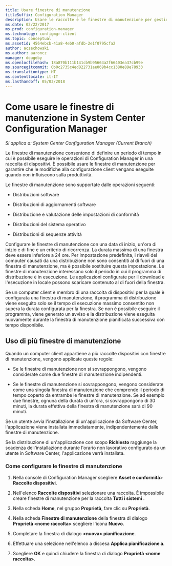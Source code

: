 ```yaml
---
title: Usare finestre di manutenzione
titleSuffix: Configuration Manager
description: Usare le raccolte e le finestre di manutenzione per gestire in modo efficace i client in System Center Configuration Manager.
ms.date: 02/22/2017
ms.prod: configuration-manager
ms.technology: configmgr-client
ms.topic: conceptual
ms.assetid: 4564ebcb-41a8-4eb0-afdb-2e1f0795cfa2
author: aczechowski
ms.author: aaroncz
manager: dougeby
ms.openlocfilehash: 18a870b111b141cb9b95664a2f66403ea37cb99e
ms.sourcegitcommit: 0b0c2735c4ed822731ae069b4cc1380e89e78933
ms.translationtype: HT
ms.contentlocale: it-IT
ms.lasthandoff: 05/03/2018
---
```

# <a name="how-to-use-maintenance-windows-in-system-center-configuration-manager"></a>Come usare le finestre di manutenzione in System Center Configuration Manager

*Si applica a: System Center Configuration Manager (Current Branch)*

Le finestre di manutenzione consentono di definire un periodo di tempo in cui è possibile eseguire le operazioni di Configuration Manager in una raccolta di dispositivi. È possibile usare le finestre di manutenzione per garantire che le modifiche alla configurazione client vengano eseguite quando non influiscono sulla produttività.  

 Le finestre di manutenzione sono supportate dalle operazioni seguenti:  

-   Distribuzioni software  

-   Distribuzioni di aggiornamenti software  

-   Distribuzione e valutazione delle impostazioni di conformità  

-   Distribuzioni del sistema operativo  

-   Distribuzioni di sequenze attività  

 Configurare le finestre di manutenzione con una data di inizio, un'ora di inizio e di fine e un criterio di ricorrenza. La durata massima di una finestra deve essere inferiore a 24 ore. Per impostazione predefinita, i riavvii del computer causati da una distribuzione non sono consentiti al di fuori di una finestra di manutenzione, ma è possibile sostituire questa impostazione. Le finestre di manutenzione interessano solo il periodo in cui il programma di distribuzione è in esecuzione. Le applicazioni configurate per il download e l'esecuzione in locale possono scaricare contenuto al di fuori della finestra.  

 Se un computer client è membro di una raccolta di dispositivi per la quale è configurata una finestra di manutenzione, il programma di distribuzione viene eseguito solo se il tempo di esecuzione massimo consentito non supera la durata configurata per la finestra. Se non è possibile eseguire il programma, viene generato un avviso e la distribuzione viene eseguita nuovamente durante la finestra di manutenzione pianificata successiva con tempo disponibile.  

## <a name="using-multiple-maintenance-windows"></a>Uso di più finestre di manutenzione  
 Quando un computer client appartiene a più raccolte dispositivi con finestre di manutenzione, vengono applicate queste regole:  

-   Se le finestre di manutenzione non si sovrappongono, vengono considerate come due finestre di manutenzione indipendenti.  

-   Se le finestre di manutenzione si sovrappongono, vengono considerate come una singola finestra di manutenzione che comprende il periodo di tempo coperto da entrambe le finestre di manutenzione. Se ad esempio due finestre, ognuna della durata di un'ora, si sovrappongono di 30 minuti, la durata effettiva della finestra di manutenzione sarà di 90 minuti.  

 Se un utente avvia l'installazione di un'applicazione da Software Center, l'applicazione viene installata immediatamente, indipendentemente dalle finestre di manutenzione.  

 Se la distribuzione di un'applicazione con scopo **Richiesto** raggiunge la scadenza dell'installazione durante l'orario non lavorativo configurato da un utente in Software Center, l'applicazione verrà installata.  

### <a name="how-to-configure-maintenance-windows"></a>Come configurare le finestre di manutenzione  

1.  Nella console di Configuration Manager scegliere **Asset e conformità**>  **Raccolte dispositivi**.  

3.  Nell'elenco **Raccolte dispositivi** selezionare una raccolta. È impossibile creare finestre di manutenzione per la raccolta **Tutti i sistemi** .  

4.  Nella scheda **Home**, nel gruppo **Proprietà**, fare clic su **Proprietà**.  

5.  Nella scheda **Finestre di manutenzione** della finestra di dialogo **Proprietà &lt;nome raccolta\>** scegliere l'icona **Nuovo**.  

6.  Completare la finestra di dialogo **&lt;nuova\> pianificazione**.  

7.  Effettuare una selezione nell'elenco a discesa **Applica pianificazione a**.  

8.  Scegliere **OK** e quindi chiudere la finestra di dialogo **Proprietà &lt;nome raccolta\>**.  
